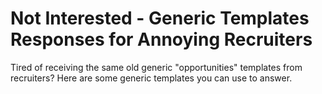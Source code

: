 # Not Interested - Generic Templates Responses for Annoying Recruiters

Tired of receiving the same old generic "opportunities" templates from recruiters? Here are some generic templates you can use to answer.
